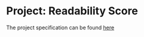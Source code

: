 # Project: Readability Score

The project specification can be found [here](https://hyperskill.org/projects/39?goal=7)

